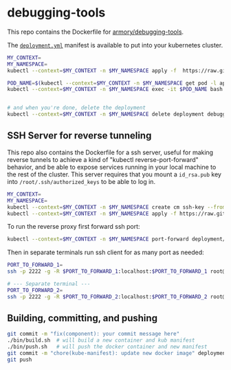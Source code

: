 # debugging-tools

This repo contains the Dockerfile for [armory/debugging-tools](https://hub.docker.com/r/armory/debugging-tools).

The [`deployment.yml`](https://github.com/armory/docker-debugging-tools/blob/master/deployment.yml) manifest is available to put into your kubernetes cluster.
```bash
MY_CONTEXT=
MY_NAMESPACE=
kubectl --context=$MY_CONTEXT -n $MY_NAMESPACE apply -f  https://raw.githubusercontent.com/armory/docker-debugging-tools/master/deployment.yml

POD_NAME=$(kubectl --context=$MY_CONTEXT -n $MY_NAMESPACE get pod -l app=debugging-tools -o go-template --template '{{range .items}}{{.metadata.name}}{{"\n"}}{{end}}' --sort-by=".status.startTime" | tail -n 1)
kubectl --context=$MY_CONTEXT -n $MY_NAMESPACE exec -it $POD_NAME bash


# and when you're done, delete the deployment
kubectl --context=$MY_CONTEXT -n $MY_NAMESPACE delete deployment debugging-tools
```

## SSH Server for reverse tunneling

This repo also contains the Dockerfile for a ssh server, useful for making reverse tunnels to achieve a kind of "kubectl reverse-port-forward" behavior, and be able to expose services running in your local machine to the rest of the cluster. This server requires that you mount a `id_rsa.pub` key into `/root/.ssh/authorized_keys` to be able to log in.
```bash
MY_CONTEXT=
MY_NAMESPACE=
kubectl --context=$MY_CONTEXT -n $MY_NAMESPACE create cm ssh-key --from-file=authorized_keys=${HOME}/.ssh/id_rsa.pub --dry-run -o yaml | kubectl apply -f -
kubectl --context=$MY_CONTEXT -n $MY_NAMESPACE apply -f https://raw.githubusercontent.com/armory/docker-debugging-tools/master/deployment-sshd.yml
```
To run the reverse proxy first forward ssh port:
```bash
kubectl --context=$MY_CONTEXT -n $MY_NAMESPACE port-forward deployment/debugging-tools-sshd 2222:22 &
```
Then in separate terminals run ssh client for as many port as needed:
```bash
PORT_TO_FORWARD_1=
ssh -p 2222 -g -R $PORT_TO_FORWARD_1:localhost:$PORT_TO_FORWARD_1 root@localhost

# --- Separate terminal ---
PORT_TO_FORWARD_2=
ssh -p 2222 -g -R $PORT_TO_FORWARD_2:localhost:$PORT_TO_FORWARD_2 root@localhost
```

## Building, committing, and pushing
```bash
git commit -m "fix(component): your commit message here"
./bin/build.sh  # will build a new container and kub manifest
./bin/push.sh   # will push the docker container and new manifest
git commit -m "chore(kube-manifest): update new docker image" deployment.yml
git push
```
